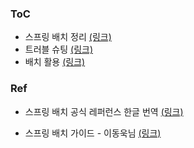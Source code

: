 ### ToC
- 스프링 배치 정리 [(링크)](guide.md)
- 트러블 슈팅 [(링크)](trouble_shooting.md)
- 배치 활용 [(링크)](practice.md)

### Ref

- 스프링 배치 공식 레퍼런스 한글 번역
  [(링크)](https://godekdls.github.io/Spring%20Batch/contents/)

- 스프링 배치 가이드 - 이동욱님
  [(링크)](https://jojoldu.tistory.com/324?category=902551)
  
